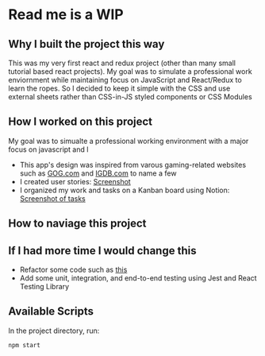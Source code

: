 # Read me is a WIP

## Why I built the project this way

This was my very first react and redux project (other than many small tutorial based react projects). My goal was to simulate a professional work enviornment while maintaining focus on JavaScript and React/Redux to learn the ropes. So I decided to keep it simple with the CSS and use external sheets rather than CSS-in-JS styled components or CSS Modules

## How I worked on this project

My goal was to simualte a professional working environment with a major focus on javascript and l

* This app's design was inspired from varous gaming-related websites such as [GOG.com](https://www.gog.com/) and [IGDB.com](https://www.igdb.com/games/the-legend-of-zelda-breath-of-the-wild) to name a few
* I created user stories: [Screenshot]()
* I organized my work and tasks on a Kanban board using Notion: [Screenshot of tasks](https://raw.githubusercontent.com/rbhogal/game-save-app/main/screenshots/game-save-kanban-board-tasks.png)

## How to naviage this project


## If I had more time I would change this

* Refactor some code such as [this]()
* Add some unit, integration, and end-to-end testing using Jest and React Testing Library

## Available Scripts

In the project directory, run:

`npm start`
